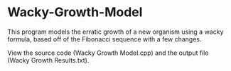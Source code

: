 # Wacky-Growth-Model

This program models the erratic growth of a new organism using a wacky formula, based off of the Fibonacci sequence with a few changes.

View the source code (Wacky Growth Model.cpp) and the output file (Wacky Growth Results.txt).
